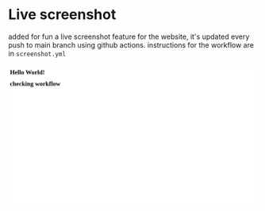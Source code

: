 # Live screenshot
added for fun a live screenshot feature for the website, it's updated every push to main branch using github actions. instructions for the workflow are in `screenshot.yml` 

![Live Preview](./preview.png?v=1744301357)
